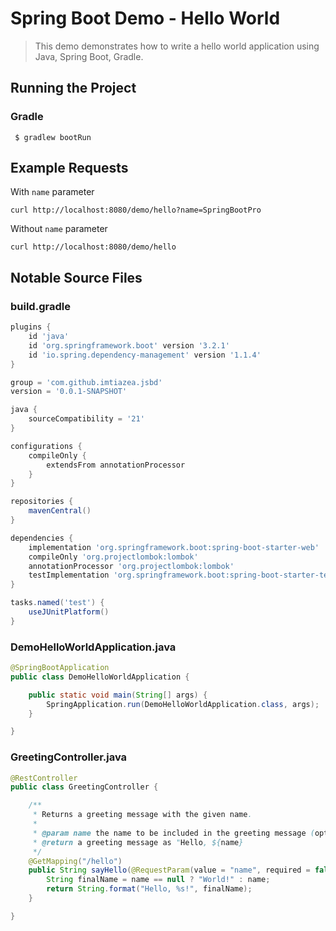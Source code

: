 # Spring Boot Demo - Hello World
> This demo demonstrates how to write a hello world application using Java, Spring Boot, Gradle.

## Running the Project

### Gradle

```shell
 $ gradlew bootRun
```

## Example Requests
With `name` parameter
```shell
curl http://localhost:8080/demo/hello?name=SpringBootPro
```

Without `name` parameter
```shell
curl http://localhost:8080/demo/hello
```

## Notable Source Files

### build.gradle
```groovy
plugins {
    id 'java'
    id 'org.springframework.boot' version '3.2.1'
    id 'io.spring.dependency-management' version '1.1.4'
}

group = 'com.github.imtiazea.jsbd'
version = '0.0.1-SNAPSHOT'

java {
    sourceCompatibility = '21'
}

configurations {
    compileOnly {
        extendsFrom annotationProcessor
    }
}

repositories {
    mavenCentral()
}

dependencies {
    implementation 'org.springframework.boot:spring-boot-starter-web'
    compileOnly 'org.projectlombok:lombok'
    annotationProcessor 'org.projectlombok:lombok'
    testImplementation 'org.springframework.boot:spring-boot-starter-test'
}

tasks.named('test') {
    useJUnitPlatform()
}

```

### DemoHelloWorldApplication.java

```java
@SpringBootApplication
public class DemoHelloWorldApplication {

    public static void main(String[] args) {
        SpringApplication.run(DemoHelloWorldApplication.class, args);
    }

}
```

### GreetingController.java

```java
@RestController
public class GreetingController {

    /**
     * Returns a greeting message with the given name.
     *
     * @param name the name to be included in the greeting message (optional)
     * @return a greeting message as "Hello, ${name}
     */
    @GetMapping("/hello")
    public String sayHello(@RequestParam(value = "name", required = false) String name) {
        String finalName = name == null ? "World!" : name;
        return String.format("Hello, %s!", finalName);
    }

}
```
